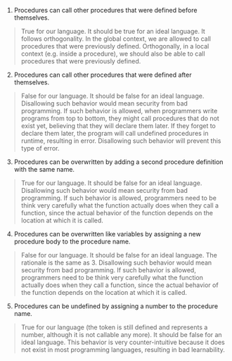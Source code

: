 1. Procedures can call other procedures that were defined before themselves.

> True for our language. It should be true for an ideal language. It follows orthogonality. In the global context, we are allowed to call procedures that were previously defined. Orthogonally, in a local context (e.g. inside a procedure), we should also be able to call procedures that were previously defined.

2. Procedures can call other procedures that were defined after themselves.

> False for our language. It should be false for an ideal language. Disallowing such behavior would mean security from bad programming. If such behavior is allowed, when programmers write programs from top to bottom, they might call procedures that do not exist yet, believing that they will declare them later. If they forget to declare them later, the program will call undefined procedures in runtime, resulting in error. Disallowing such behavior will prevent this type of error.

3. Procedures can be overwritten by adding a second procedure definition with the same name.

> True for our language. It should be false for an ideal language. Disallowing such behavior would mean security from bad programming. If such behavior is allowed, programmers need to be think very carefully what the function actually does when they call a function, since the actual behavior of the function depends on the location at which it is called.

4. Procedures can be overwritten like variables by assigning a new procedure body to the procedure name.

> False for our language. It should be false for an ideal language. The rationale is the same as 3. Disallowing such behavior would mean security from bad programming. If such behavior is allowed, programmers need to be think very carefully what the function actually does when they call a function, since the actual behavior of the function depends on the location at which it is called.

5. Procedures can be undefined by assigning a number to the procedure name.

> True for our language (the token is still defined and represents a number, although it is not callable any more). It should be false for an ideal language. This behavior is very counter-intuitive because it does not exist in most programming languages, resulting in bad learnability.